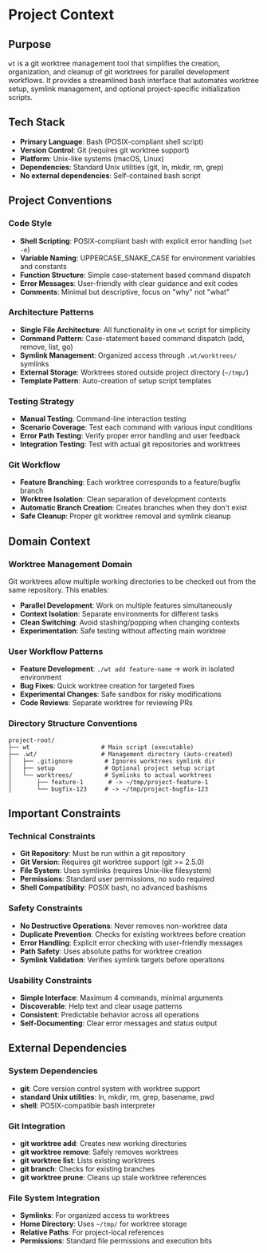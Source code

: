 # Project Context

## Purpose
`wt` is a git worktree management tool that simplifies the creation, organization, and cleanup of git worktrees for parallel development workflows. It provides a streamlined bash interface that automates worktree setup, symlink management, and optional project-specific initialization scripts.

## Tech Stack
- **Primary Language**: Bash (POSIX-compliant shell script)
- **Version Control**: Git (requires git worktree support)
- **Platform**: Unix-like systems (macOS, Linux)
- **Dependencies**: Standard Unix utilities (git, ln, mkdir, rm, grep)
- **No external dependencies**: Self-contained bash script

## Project Conventions

### Code Style
- **Shell Scripting**: POSIX-compliant bash with explicit error handling (`set -e`)
- **Variable Naming**: UPPERCASE_SNAKE_CASE for environment variables and constants
- **Function Structure**: Simple case-statement based command dispatch
- **Error Messages**: User-friendly with clear guidance and exit codes
- **Comments**: Minimal but descriptive, focus on "why" not "what"

### Architecture Patterns
- **Single File Architecture**: All functionality in one `wt` script for simplicity
- **Command Pattern**: Case-statement based command dispatch (add, remove, list, go)
- **Symlink Management**: Organized access through `.wt/worktrees/` symlinks
- **External Storage**: Worktrees stored outside project directory (`~/tmp/`)
- **Template Pattern**: Auto-creation of setup script templates

### Testing Strategy
- **Manual Testing**: Command-line interaction testing
- **Scenario Coverage**: Test each command with various input conditions
- **Error Path Testing**: Verify proper error handling and user feedback
- **Integration Testing**: Test with actual git repositories and worktrees

### Git Workflow
- **Feature Branching**: Each worktree corresponds to a feature/bugfix branch
- **Worktree Isolation**: Clean separation of development contexts
- **Automatic Branch Creation**: Creates branches when they don't exist
- **Safe Cleanup**: Proper git worktree removal and symlink cleanup

## Domain Context

### Worktree Management Domain
Git worktrees allow multiple working directories to be checked out from the same repository. This enables:
- **Parallel Development**: Work on multiple features simultaneously
- **Context Isolation**: Separate environments for different tasks
- **Clean Switching**: Avoid stashing/popping when changing contexts
- **Experimentation**: Safe testing without affecting main worktree

### User Workflow Patterns
- **Feature Development**: `./wt add feature-name` → work in isolated environment
- **Bug Fixes**: Quick worktree creation for targeted fixes
- **Experimental Changes**: Safe sandbox for risky modifications
- **Code Reviews**: Separate worktree for reviewing PRs

### Directory Structure Conventions
```
project-root/
├── wt                    # Main script (executable)
├── .wt/                  # Management directory (auto-created)
│   ├── .gitignore         # Ignores worktrees symlink dir
│   ├── setup              # Optional project setup script
│   └── worktrees/         # Symlinks to actual worktrees
│       ├── feature-1       # -> ~/tmp/project-feature-1
│       └── bugfix-123     # -> ~/tmp/project-bugfix-123
```

## Important Constraints

### Technical Constraints
- **Git Repository**: Must be run within a git repository
- **Git Version**: Requires git worktree support (git >= 2.5.0)
- **File System**: Uses symlinks (requires Unix-like filesystem)
- **Permissions**: Standard user permissions, no sudo required
- **Shell Compatibility**: POSIX bash, no advanced bashisms

### Safety Constraints
- **No Destructive Operations**: Never removes non-worktree data
- **Duplicate Prevention**: Checks for existing worktrees before creation
- **Error Handling**: Explicit error checking with user-friendly messages
- **Path Safety**: Uses absolute paths for worktree creation
- **Symlink Validation**: Verifies symlink targets before operations

### Usability Constraints
- **Simple Interface**: Maximum 4 commands, minimal arguments
- **Discoverable**: Help text and clear usage patterns
- **Consistent**: Predictable behavior across all operations
- **Self-Documenting**: Clear error messages and status output

## External Dependencies

### System Dependencies
- **git**: Core version control system with worktree support
- **standard Unix utilities**: ln, mkdir, rm, grep, basename, pwd
- **shell**: POSIX-compatible bash interpreter

### Git Integration
- **git worktree add**: Creates new working directories
- **git worktree remove**: Safely removes worktrees
- **git worktree list**: Lists existing worktrees
- **git branch**: Checks for existing branches
- **git worktree prune**: Cleans up stale worktree references

### File System Integration
- **Symlinks**: For organized access to worktrees
- **Home Directory**: Uses `~/tmp/` for worktree storage
- **Relative Paths**: For project-local references
- **Permissions**: Standard file permissions and execution bits